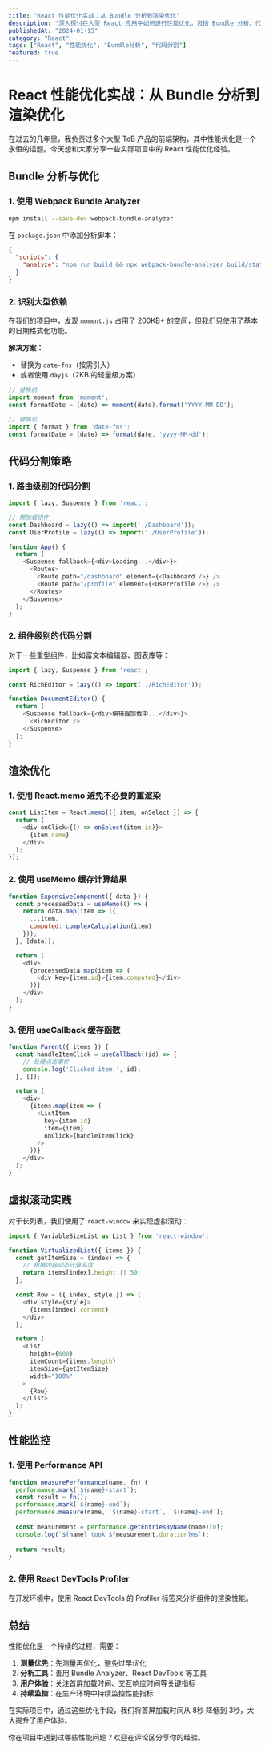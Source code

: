 ```yaml
---
title: "React 性能优化实战：从 Bundle 分析到渲染优化"
description: "深入探讨在大型 React 应用中如何进行性能优化，包括 Bundle 分析、代码分割、渲染优化等多个维度的实践经验"
publishedAt: "2024-01-15"
category: "React"
tags: ["React", "性能优化", "Bundle分析", "代码分割"]
featured: true
---
```


# React 性能优化实战：从 Bundle 分析到渲染优化

在过去的几年里，我负责过多个大型 ToB 产品的前端架构，其中性能优化是一个永恒的话题。今天想和大家分享一些实际项目中的 React 性能优化经验。

## Bundle 分析与优化

### 1. 使用 Webpack Bundle Analyzer

```bash
npm install --save-dev webpack-bundle-analyzer
```

在 `package.json` 中添加分析脚本：

```json
{
  "scripts": {
    "analyze": "npm run build && npx webpack-bundle-analyzer build/static/js/*.js"
  }
}
```

### 2. 识别大型依赖

在我们的项目中，发现 `moment.js` 占用了 200KB+ 的空间，但我们只使用了基本的日期格式化功能。

**解决方案：**
- 替换为 `date-fns`（按需引入）
- 或者使用 `dayjs`（2KB 的轻量级方案）

```javascript
// 替换前
import moment from 'moment';
const formatDate = (date) => moment(date).format('YYYY-MM-DD');

// 替换后
import { format } from 'date-fns';
const formatDate = (date) => format(date, 'yyyy-MM-dd');
```

## 代码分割策略

### 1. 路由级别的代码分割

```javascript
import { lazy, Suspense } from 'react';

// 懒加载组件
const Dashboard = lazy(() => import('./Dashboard'));
const UserProfile = lazy(() => import('./UserProfile'));

function App() {
  return (
    <Suspense fallback={<div>Loading...</div>}>
      <Routes>
        <Route path="/dashboard" element={<Dashboard />} />
        <Route path="/profile" element={<UserProfile />} />
      </Routes>
    </Suspense>
  );
}
```

### 2. 组件级别的代码分割

对于一些重型组件，比如富文本编辑器、图表库等：

```javascript
import { lazy, Suspense } from 'react';

const RichEditor = lazy(() => import('./RichEditor'));

function DocumentEditor() {
  return (
    <Suspense fallback={<div>编辑器加载中...</div>}>
      <RichEditor />
    </Suspense>
  );
}
```

## 渲染优化

### 1. 使用 React.memo 避免不必要的重渲染

```javascript
const ListItem = React.memo(({ item, onSelect }) => {
  return (
    <div onClick={() => onSelect(item.id)}>
      {item.name}
    </div>
  );
});
```

### 2. 使用 useMemo 缓存计算结果

```javascript
function ExpensiveComponent({ data }) {
  const processedData = useMemo(() => {
    return data.map(item => ({
      ...item,
      computed: complexCalculation(item)
    }));
  }, [data]);

  return (
    <div>
      {processedData.map(item => (
        <div key={item.id}>{item.computed}</div>
      ))}
    </div>
  );
}
```

### 3. 使用 useCallback 缓存函数

```javascript
function Parent({ items }) {
  const handleItemClick = useCallback((id) => {
    // 处理点击事件
    console.log('Clicked item:', id);
  }, []);

  return (
    <div>
      {items.map(item => (
        <ListItem
          key={item.id}
          item={item}
          onClick={handleItemClick}
        />
      ))}
    </div>
  );
}
```

## 虚拟滚动实践

对于长列表，我们使用了 `react-window` 来实现虚拟滚动：

```javascript
import { VariableSizeList as List } from 'react-window';

function VirtualizedList({ items }) {
  const getItemSize = (index) => {
    // 根据内容动态计算高度
    return items[index].height || 50;
  };

  const Row = ({ index, style }) => (
    <div style={style}>
      {items[index].content}
    </div>
  );

  return (
    <List
      height={600}
      itemCount={items.length}
      itemSize={getItemSize}
      width="100%"
    >
      {Row}
    </List>
  );
}
```

## 性能监控

### 1. 使用 Performance API

```javascript
function measurePerformance(name, fn) {
  performance.mark(`${name}-start`);
  const result = fn();
  performance.mark(`${name}-end`);
  performance.measure(name, `${name}-start`, `${name}-end`);
  
  const measurement = performance.getEntriesByName(name)[0];
  console.log(`${name} took ${measurement.duration}ms`);
  
  return result;
}
```

### 2. 使用 React DevTools Profiler

在开发环境中，使用 React DevTools 的 Profiler 标签来分析组件的渲染性能。

## 总结

性能优化是一个持续的过程，需要：

1. **测量优先**：先测量再优化，避免过早优化
2. **分析工具**：善用 Bundle Analyzer、React DevTools 等工具
3. **用户体验**：关注首屏加载时间、交互响应时间等关键指标
4. **持续监控**：在生产环境中持续监控性能指标

在实际项目中，通过这些优化手段，我们将首屏加载时间从 8秒 降低到 3秒，大大提升了用户体验。

你在项目中遇到过哪些性能问题？欢迎在评论区分享你的经验。 